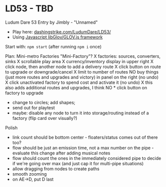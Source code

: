 LD53 - TBD
============================

Ludum Dare 53 Entry by Jimbly - "Unnamed"

* Play here: [dashingstrike.com/LudumDare/LD53/](http://www.dashingstrike.com/LudumDare/LD53/)
* Using [Javascript libGlov/GLOV.js framework](https://github.com/Jimbly/glovjs)

Start with: `npm start` (after running `npm i` once)

Plan: Mini-metro Factories  "Mini-Factory"?
X factories: sources, converters, sinks
X scrollable play area
X currency/inventory display in upper right
X click node, then another node to add a delivery route
X click button on route to upgrade or downgrade/cancel
X limit to number of routes
NO buy things (just more routes and upgrades and victory) in panel on the right (no undo)
X click unactivated factory to spend cost and activate it (no undo)
  X this also adds additional routes and upgrades, I think
NO * click button on factory to upgrade
* change to circles; add shapes;
* send out for playtest
* maybe: disable any node to turn it into storage/routing instead of a factory (flip card over visually?)

Polish
* link count should be bottom center - floaters/status comes out of there too?
* flow should be just an emission time, not a max number on the pipe - evaluate this change after adding musical notes
* flow should count the ones in the immediately considered pipe to decide if we're going over max (and just cap it for multi-pipe situations)
* allow dragging from nodes to create paths
* smooth zooming
* on AE->D, put D last